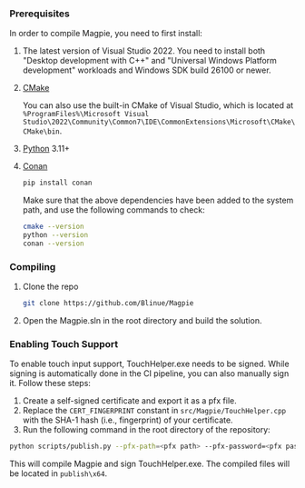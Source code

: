 ### Prerequisites

In order to compile Magpie, you need to first install:

1. The latest version of Visual Studio 2022. You need to install both "Desktop development with C++" and "Universal Windows Platform development" workloads and Windows SDK build 26100 or newer.
2. [CMake](https://cmake.org/)

   You can also use the built-in CMake of Visual Studio, which is located at `%ProgramFiles%\Microsoft Visual Studio\2022\Community\Common7\IDE\CommonExtensions\Microsoft\CMake\CMake\bin`.
3. [Python](https://www.python.org/) 3.11+
4. [Conan](https://conan.io/)

   ```bash
   pip install conan
   ```
   
   Make sure that the above dependencies have been added to the system path, and use the following commands to check:
   ```bash
   cmake --version
   python --version
   conan --version
   ```

### Compiling

1. Clone the repo

   ```bash
   git clone https://github.com/Blinue/Magpie
   ```

2. Open the Magpie.sln in the root directory and build the solution.

### Enabling Touch Support

To enable touch input support, TouchHelper.exe needs to be signed. While signing is automatically done in the CI pipeline, you can also manually sign it. Follow these steps:

1. Create a self-signed certificate and export it as a pfx file.
2. Replace the `CERT_FINGERPRINT` constant in `src/Magpie/TouchHelper.cpp` with the SHA-1 hash (i.e., fingerprint) of your certificate.
3. Run the following command in the root directory of the repository:

```bash
python scripts/publish.py --pfx-path=<pfx path> --pfx-password=<pfx password>
```

This will compile Magpie and sign TouchHelper.exe. The compiled files will be located in `publish\x64`.
